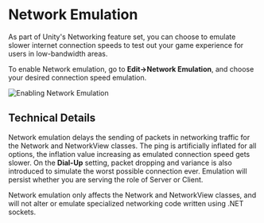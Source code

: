 Network Emulation
=================


As part of Unity's Networking feature set, you can choose to emulate slower internet connection speeds to test out your game experience for users in low-bandwidth areas.

To enable Network emulation, go to __Edit-&gt;Network Emulation__, and choose your desired connection speed emulation.


![Enabling Network Emulation](../uploads/Main/NetworkEmulationMenu.jpg) 

Technical Details
-----------------


Network emulation delays the sending of packets in networking traffic for the Network and NetworkView classes. The ping is artificially inflated for all options, the inflation value increasing as emulated connection speed gets slower. On the __Dial-Up__ setting, packet dropping and variance is also introduced to simulate the worst possible connection ever. Emulation will persist whether you are serving the role of Server or Client.

Network emulation only affects the Network and NetworkView classes, and will not alter or emulate specialized networking code written using .NET sockets.
